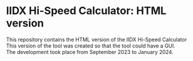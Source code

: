 # IIDX Hi-Speed Calculator: HTML version
This repository contains the HTML version of the IIDX Hi-Speed Calculator  
This version of the tool was created so that the tool could have a GUI.  
The development took place from September 2023 to January 2024.